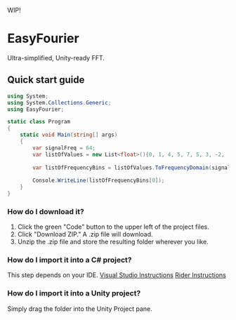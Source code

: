 WIP!

# EasyFourier
Ultra-simplified, Unity-ready FFT.

## Quick start guide

```c#
using System;
using System.Collections.Generic;
using EasyFourier;

static class Program
{
    static void Main(string[] args)
    {
        var signalFreq = 64;
        var listOfValues = new List<float>(){0, 1, 4, 5, 7, 5, 3, -2, -10, -13, -5, -2};
        
        var listOfFrequencyBins = listOfValues.ToFrequencyDomain(signalFreq);
        
        Console.WriteLine(listOfFrequencyBins[0]);
    } 
}
```

### How do I download it?
1. Click the green "Code" button to the upper left of the project files.
2. Click "Download ZIP." A .zip file will download.
3. Unzip the .zip file and store the resulting folder wherever you like.

### How do I import it into a C# project?
This step depends on your IDE.
[Visual Studio Instructions](https://docs.microsoft.com/en-us/visualstudio/ide/managing-references-in-a-project?view=vs-2019)
[Rider Instructions](https://www.jetbrains.com/help/rider/Extending_Your_Solution.html)

### How do I import it into a Unity project?
Simply drag the folder into the Unity Project pane.
